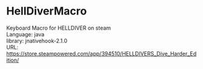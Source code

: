 # HellDiverMacro
Keyboard Macro for HELLDIVER on steam  
Language: java  
library: jnativehook-2.1.0  
URL: https://store.steampowered.com/app/394510/HELLDIVERS_Dive_Harder_Edition/
